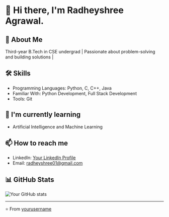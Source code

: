 

<!--
**Radheyshree/Radheyshree** is a ✨ _special_ ✨ repository because its `README.md` (this file) appears on your GitHub profile.

Here are some ideas to get you started:

- 🔭 I’m currently working on ...
- 🌱 I’m currently learning ...
- 👯 I’m looking to collaborate on ...
- 🤔 I’m looking for help with ...
- 💬 Ask me about ...
- 📫 How to reach me: ...
- 😄 Pronouns: ...
- ⚡ Fun fact: ...
-->

# 👋 Hi there, I'm Radheyshree Agrawal.

## 🚀 About Me
Third-year B.Tech in CSE undergrad | Passionate about problem-solving and building solutions | 

## 🛠 Skills
- Programming Languages: Python, C, C++, Java
- Familiar With: Python Development, Full Stack Development
- Tools: Git
<!--- Databases: [e.g., MySQL, MongoDB]-->


## 🌱 I'm currently learning
- Artificial Intelligence and Machine Learning

## 📫 How to reach me
- LinkedIn: [Your LinkedIn Profile](https://www.linkedin.com/in/radheyshree-agrawal-7a4430236/)
- Email: radheyshree01@gmail.com

## 📊 GitHub Stats
![Your GitHub stats](https://github-readme-stats.vercel.app/api?username=yourusername&show_icons=true&theme=radical)

<!---## 🏆 GitHub Trophies
![](https://github-profile-trophy.vercel.app/?username=yourusername&theme=radical&no-frame=false&no-bg=true&margin-w=4)-->


---
⭐️ From [yourusername](https://github.com/yourusername)

